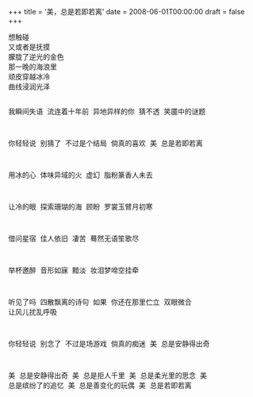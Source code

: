 +++
title = '美，总是若即若离'
date = 2008-06-01T00:00:00
draft = false
+++

<div class="poem">
<pre>
想触碰
又或者是抚摸
朦胧了逆光的金色
那一晚的海浪里
顽皮穿越冰冷
曲线浸润光泽

我瞬间失语
流连着十年前
异地异样的你
猜不透
笑靥中的谜题

你轻轻说
别猜了
不过是个结局
倘真的喜欢
美  总是若即若离

用冰的心
体味异域的火
虚幻
脂粉篆香人未去

让冷的眼
探索珊瑚的海
顾盼
罗裳玉臂月初寒

借问星宿
佳人依旧
凄苦
蓦然无语笙歌尽

举杯邀醉
音形如寐
黯淡
妆泪梦啼空挂牵
        
听见了吗
四散飘离的诗句
如果
你还在那里伫立
双眼微合
让风儿扰乱呼吸

你轻轻说
别念了
不过是场游戏
倘真的痴迷
美  总是安静得出奇

美  总是安静得出奇
美  总是拒人千里
美  总是柔光里的思念
美  总是缤纷了的追忆
美  总是善变化的玩偶
美  总是若即若离
</pre>
</div>
